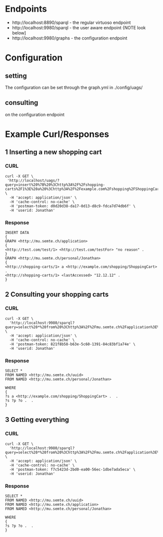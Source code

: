 # Endpoints

* http://localhost:8890/sparql - the regular virtuoso endpoint
* http://localhost:9980/sparql - the user aware endpoint {NOTE look below]
* http://localhost:9980/graphs - the configuration endpoint

# Configuration

## setting
The configuration can be set through the graph.yml in ./config/uags/

## consulting
on the configuration endpoint

# Example Curl/Responses

## 1 Inserting a new shopping cart

### CURL
```
curl -X GET \
 'http://localhost/uags/?query=insert%20%7B%20%3Chttp%3A%2F%2Fshopping-carts%2F1%3E%20a%20%3Chttp%3A%2F%2Fexample.com%2Fshopping%2FShoppingCart%3E%20%3B%20%3ClastAccessed%3E%20%2212.12.12%22%20.%20%3Chttp%3A%2F%2Ftest.com%2Ftest%2F1%3E%20%3Chttp%3A%2F%2Ftest.com%2FtestFor%3E%20%22no%20reason%22%20.%20%7D' \
  -H 'accept: application/json' \
  -H 'cache-control: no-cache' \
  -H 'postman-token: d0d20d38-da17-0d13-d8c9-fdca7d74db6f' \
  -H 'userid: Jonathan'
```
  
### Response
```
INSERT DATA
{
GRAPH <http://mu.semte.ch/application>
{
<http://test.com/test/1> <http://test.com/testFor> "no reason" . 
}
GRAPH <http://mu.semte.ch/personal/Jonathan>
{
<http://shopping-carts/1> a <http://example.com/shopping/ShoppingCart> . 
<http://shopping-carts/1> <lastAccessed> "12.12.12" . 
}
```
## 2 Consulting your shopping carts

### CURL
```
curl -X GET \
  'http://localhost:9980/sparql?query=select%20*%20from%20%3Chttp%3A%2F%2Fmu.semte.ch%2Fapplication%3E%20where%20%7B%20%3Fs%20a%20%3Chttp%3A%2F%2Fexample.com%2Fshopping%2FShoppingCart%3E%20%3B%20%3Fp%20%3Fo%20.%20%7D' \
  -H 'accept: application/json' \
  -H 'cache-control: no-cache' \
  -H 'postman-token: 821f8b58-b63e-5c60-1391-84c83bf1a74e' \
  -H 'userid: Jonathan'
```

### Response
```
SELECT *
FROM NAMED <http://mu.semte.ch/uuid>
FROM NAMED <http://mu.semte.ch/personal/Jonathan>

WHERE
{
?s a <http://example.com/shopping/ShoppingCart> .  .
?s ?p ?o .  .
}
```

## 3 Getting everything

### CURL
```
curl -X GET \
  'http://localhost:9980/sparql?query=select%20*%20from%20%3Chttp%3A%2F%2Fmu.semte.ch%2Fapplication%3E%20where%20%7B%20%3Fs%20%3Fp%20%3Fo%20.%20%7D' \
  -H 'accept: application/json' \
  -H 'cache-control: no-cache' \
  -H 'postman-token: f7c5423d-2bd0-ea00-56ec-1dbe7ada5eca' \
  -H 'userid: Jonathan' 
```

### Response
```
SELECT *
FROM NAMED <http://mu.semte.ch/uuid>
FROM NAMED <http://mu.semte.ch/application>
FROM NAMED <http://mu.semte.ch/personal/Jonathan>

WHERE
{
?s ?p ?o .  .
}
```

